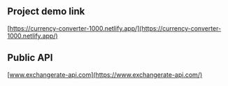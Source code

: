 ## Project demo link

[https://currency-converter-1000.netlify.app/](https://currency-converter-1000.netlify.app/)



## Public API

[www.exchangerate-api.com](https://www.exchangerate-api.com/)

